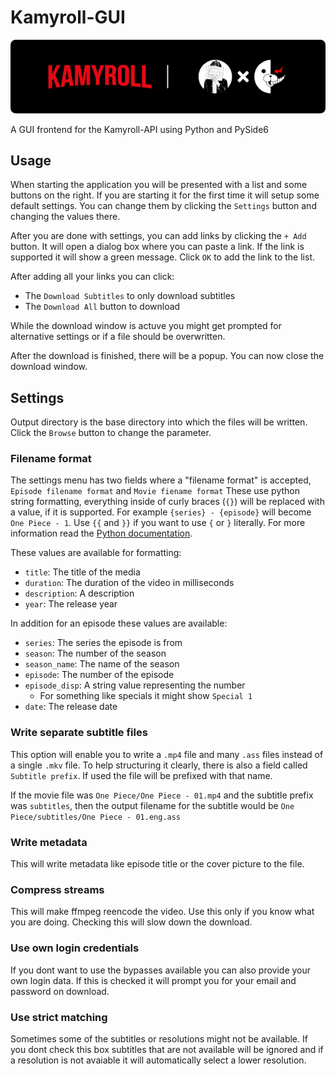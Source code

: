 # Kamyroll-GUI

![Kamyroll-GUI](kamyroll-gui.png)

A GUI frontend for the Kamyroll-API using Python and PySide6

## Usage

When starting the application you will be presented with a list and some buttons on the right.
If you are starting it for the first time it will setup some default settings.
You can change them by clicking the `Settings` button and changing the values there.

After you are done with settings, you can add links by clicking the `+ Add` button.
It will open a dialog box where you can paste a link.
If the link is supported it will show a green message.
Click `OK` to add the link to the list.

After adding all your links you can click:
- The `Download Subtitles` to only download subtitles
- The `Download All` button to download

While the download window is actuve you might get prompted for alternative settings
or if a file should be overwritten.

After the download is finished, there will be a popup.
You can now close the download window.

## Settings

Output directory is the base directory into which the files will be written.
Click the `Browse` button to change the parameter.

### Filename format

The settings menu has two fields where a "filename format" is accepted,
`Episode filename format` and `Movie fiename format`
These use python string formatting, everything inside of curly braces (`{}`)
will be replaced with a value, if it is supported.
For example `{series} - {episode}` will become `One Piece - 1`.
Use `{{` and `}}` if you want to use `{` or `}` literally.
For more information read the [Python documentation](https://docs.python.org/3/library/string.html#format-string-syntax).

These values are available for formatting:
- `title`: The title of the media
- `duration`: The duration of the video in milliseconds
- `description`: A description
- `year`: The release year

In addition for an episode these values are available:
- `series`: The series the episode is from
- `season`: The number of the season
- `season_name`: The name of the season
- `episode`: The number of the episode
- `episode_disp`: A string value representing the number
    - For something like specials it might show `Special 1`
- `date`: The release date

### Write separate subtitle files
This option will enable you to write a `.mp4` file and many `.ass` files
instead of a single `.mkv` file.
To help structuring it clearly, there is also a field called `Subtitle prefix`.
If used the file will be prefixed with that name.

If the movie file was `One Piece/One Piece - 01.mp4`
and the subtitle prefix was `subtitles`,
then the output filename for the subtitle would be
`One Piece/subtitles/One Piece - 01.eng.ass`

### Write metadata

This will write metadata like episode title or the cover picture to the file.

### Compress streams

This will make ffmpeg reencode the video.
Use this only if you know what you are doing.
Checking this will slow down the download.

### Use own login credentials

If you dont want to use the bypasses available
you can also provide your own login data.
If this is checked it will prompt you for
your email and password on download.

### Use strict matching

Sometimes some of the subtitles or resolutions might not be available.
If you dont check this box subtitles that are not available will be ignored and
if a resolution is not avaiable it will automatically select a lower resolution.
